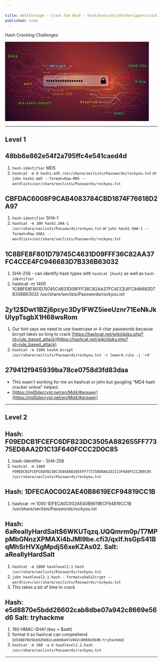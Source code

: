 ```yaml
---

title: Walkthrough - Crack the Hash - hash/hashcat/johntheripper/cracking
published: true
---
```


Hash Cracking Challenges

![](/assets/crackthehash01.jpg)

* * *

## Level 1

##   48bb6e862e54f2a795ffc4e541caed4d

1. ``hash-identifier`` MD5
2. ``hashcat -m 0 hash1.md5 /usr/share/seclists/Passwords/rockyou.txt`` or ``john hash1.md5 --format=Raw-MD5 --wordlist=/usr/share/seclists/Passwords/rockyou.txt``

##   CBFDAC6008F9CAB4083784CBD1874F76618D2A97 

1. ``hash-identifier`` SHA-1
2. ``hashcat -m 100 hash2.SHA-1 /usr/share/seclists/Passwords/rockyou.txt`` or ``john hash2.SHA-1 --format=Raw-SHA1 --wordlist=/usr/share/seclists/Passwords/rockyou.txt``

##   1C8BFE8F801D79745C4631D09FFF36C82AA37FC4CCE4FC946683D7B336B63032

1. SHA-256 - can identify hash types with ``hashcat {hash}`` as well as ``hash-identifier``
2. hashcat -m 1400 1C8BFE8F801D79745C4631D09FFF36C82AA37FC4CCE4FC946683D7B336B63032 /usr/share/seclists/Passwords/rockyou.txt

##   $2y$12$Dwt1BZj6pcyc3Dy1FWZ5ieeUznr71EeNkJkUlypTsgbX1H68wsRom

1. Our hint says we need to use lowercase or 4 char passwords because bcrypt takes so long to crack [https://hashcat.net/wiki/doku.php?id=rule_based_attack](https://hashcat.net/wiki/doku.php?id=rule_based_attack)
2. ``hashcat -m 3200 hash4.bcrypt /usr/share/seclists/Passwords/rockyou.txt -r lower4.rule -j '<4'``

##   279412f945939ba78ce0758d3fd83daa

- This wasn't working for me on hashcat or john but googling "MD4 hash cracker online" helped.
- [https://md5decrypt.net/en/Md4/#answer](https://md5decrypt.net/en/Md4/#answer)

* * * 

## Level 2

##   Hash: F09EDCB1FCEFC6DFB23DC3505A882655FF77375ED8AA2D1C13F640FCCC2D0C85

1. hash-identifier - SHA-256
2. ``hashcat -m 1400 F09EDCB1FCEFC6DFB23DC3505A882655FF77375ED8AA2D1C13F640FCCC2D0C85 /usr/share/seclists/Passwords/rockyou.txt``

##   Hash: 1DFECA0C002AE40B8619ECF94819CC1B

1. hashcat -m 1000 1DFECA0C002AE40B8619ECF94819CC1B /usr/share/seclists/Passwords/rockyou.txt 

##   Hash: $6$aReallyHardSalt$6WKUTqzq.UQQmrm0p/T7MPpMbGNnzXPMAXi4bJMl9be.cfi3/qxIf.hsGpS41BqMhSrHVXgMpdjS6xeKZAs02. Salt: aReallyHardSalt

1. ``hashcat -m 1800 hashlevel2.1.hash /usr/share/seclists/Passwords/rockyou.txt``
2. ``john hashlevel2.1.hash --format=sha512crypt --wordlist=/usr/share/seclists/Passwords/rockyou.txt`` 
3. This takes a bit of time to crack

##   Hash: e5d8870e5bdd26602cab8dbe07a942c8669e56d6 Salt: tryhackme

1. 160   HMAC-SHA1 (key = $salt) 
2. format it so hashcat can comprehend (``e5d8870e5bdd26602cab8dbe07a942c8669e56d6:tryhackme``)
3. ``hashcat -m 160 -a 0 hashlevel2.2.hash /usr/share/seclists/Passwords/rockyou.txt``

* * * 

